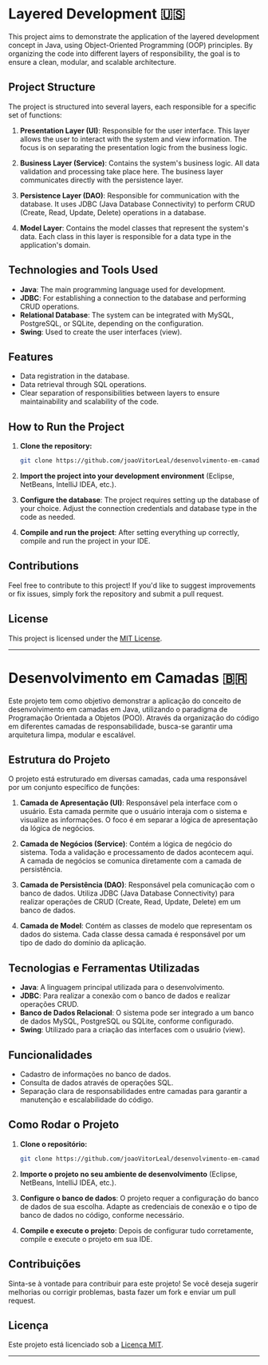 # Layered Development 🇺🇸 

This project aims to demonstrate the application of the layered development concept in Java, using Object-Oriented Programming (OOP) principles. By organizing the code into different layers of responsibility, the goal is to ensure a clean, modular, and scalable architecture.

## Project Structure

The project is structured into several layers, each responsible for a specific set of functions:

1. **Presentation Layer (UI)**: Responsible for the user interface. This layer allows the user to interact with the system and view information. The focus is on separating the presentation logic from the business logic.

2. **Business Layer (Service)**: Contains the system's business logic. All data validation and processing take place here. The business layer communicates directly with the persistence layer.

3. **Persistence Layer (DAO)**: Responsible for communication with the database. It uses JDBC (Java Database Connectivity) to perform CRUD (Create, Read, Update, Delete) operations in a database.

4. **Model Layer**: Contains the model classes that represent the system's data. Each class in this layer is responsible for a data type in the application's domain.

## Technologies and Tools Used

- **Java**: The main programming language used for development.
- **JDBC**: For establishing a connection to the database and performing CRUD operations.
- **Relational Database**: The system can be integrated with MySQL, PostgreSQL, or SQLite, depending on the configuration.
- **Swing**: Used to create the user interfaces (view).

## Features

- Data registration in the database.
- Data retrieval through SQL operations.
- Clear separation of responsibilities between layers to ensure maintainability and scalability of the code.

## How to Run the Project

1. **Clone the repository:**
    ```bash
    git clone https://github.com/joaoVitorLeal/desenvolvimento-em-camadas.git
    ```

2. **Import the project into your development environment** (Eclipse, NetBeans, IntelliJ IDEA, etc.).

3. **Configure the database**: The project requires setting up the database of your choice. Adjust the connection credentials and database type in the code as needed.

4. **Compile and run the project**: After setting everything up correctly, compile and run the project in your IDE.

## Contributions

Feel free to contribute to this project! If you'd like to suggest improvements or fix issues, simply fork the repository and submit a pull request.

## License

This project is licensed under the [MIT License](https://opensource.org/licenses/MIT).

---

# Desenvolvimento em Camadas 🇧🇷

Este projeto tem como objetivo demonstrar a aplicação do conceito de desenvolvimento em camadas em Java, utilizando o paradigma de Programação Orientada a Objetos (POO). Através da organização do código em diferentes camadas de responsabilidade, busca-se garantir uma arquitetura limpa, modular e escalável.

## Estrutura do Projeto

O projeto está estruturado em diversas camadas, cada uma responsável por um conjunto específico de funções:

1. **Camada de Apresentação (UI)**: Responsável pela interface com o usuário. Esta camada permite que o usuário interaja com o sistema e visualize as informações. O foco é em separar a lógica de apresentação da lógica de negócios.

2. **Camada de Negócios (Service)**: Contém a lógica de negócio do sistema. Toda a validação e processamento de dados acontecem aqui. A camada de negócios se comunica diretamente com a camada de persistência.

3. **Camada de Persistência (DAO)**: Responsável pela comunicação com o banco de dados. Utiliza JDBC (Java Database Connectivity) para realizar operações de CRUD (Create, Read, Update, Delete) em um banco de dados.

4. **Camada de Model**: Contém as classes de modelo que representam os dados do sistema. Cada classe dessa camada é responsável por um tipo de dado do domínio da aplicação.

## Tecnologias e Ferramentas Utilizadas

- **Java**: A linguagem principal utilizada para o desenvolvimento.
- **JDBC**: Para realizar a conexão com o banco de dados e realizar operações CRUD.
- **Banco de Dados Relacional**: O sistema pode ser integrado a um banco de dados MySQL, PostgreSQL ou SQLite, conforme configurado.
- **Swing**: Utilizado para a criação das interfaces com o usuário (view).

## Funcionalidades

- Cadastro de informações no banco de dados.
- Consulta de dados através de operações SQL.
- Separação clara de responsabilidades entre camadas para garantir a manutenção e escalabilidade do código.

## Como Rodar o Projeto

1. **Clone o repositório:**
    ```bash
    git clone https://github.com/joaoVitorLeal/desenvolvimento-em-camadas.git
    ```

2. **Importe o projeto no seu ambiente de desenvolvimento** (Eclipse, NetBeans, IntelliJ IDEA, etc.).

3. **Configure o banco de dados**: O projeto requer a configuração do banco de dados de sua escolha. Adapte as credenciais de conexão e o tipo de banco de dados no código, conforme necessário.

4. **Compile e execute o projeto**: Depois de configurar tudo corretamente, compile e execute o projeto em sua IDE.

## Contribuições

Sinta-se à vontade para contribuir para este projeto! Se você deseja sugerir melhorias ou corrigir problemas, basta fazer um fork e enviar um pull request.

## Licença

Este projeto está licenciado sob a [Licença MIT](https://opensource.org/licenses/MIT).

---
